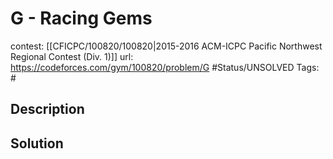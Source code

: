 # G - Racing Gems

contest: [[CFICPC/100820/100820|2015-2016 ACM-ICPC Pacific Northwest Regional Contest (Div. 1)]]
url: https://codeforces.com/gym/100820/problem/G
#Status/UNSOLVED
Tags: #

## Description

## Solution


